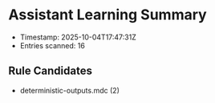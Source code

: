 # Assistant Learning Summary

- Timestamp: 2025-10-04T17:47:31Z
- Entries scanned: 16

## Rule Candidates

- deterministic-outputs.mdc (2)

